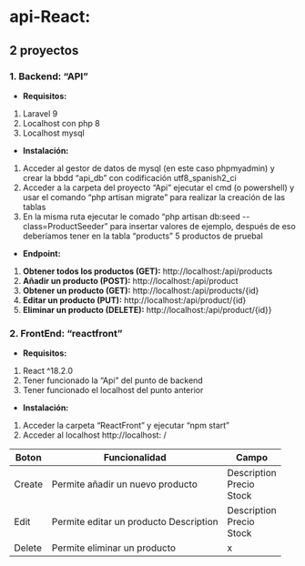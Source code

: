 # api-React:
<h2>2 proyectos</h2>
<h3>1. Backend: “API”</h3>
<ul>
  <li><b>Requisitos:</b></li>
</ul>
<ol>
  <li>Laravel 9</li>
  <li>Localhost con php 8</li>
  <li>Localhost mysql</li>
</ol>
<ul>
  <li><b>Instalación:</b></li>
</ul>
<ol>
  <li>Acceder al gestor de datos de mysql (en este caso phpmyadmin) y crear la bbdd “api_db” con codificación utf8_spanish2_ci</li>
  <li>Acceder a la carpeta del proyecto “Api” ejecutar el cmd (o powershell) y usar el comando “php artisan migrate” para realizar la creación de las tablas</li>
  <li>En la misma ruta ejecutar le comado “php artisan db:seed --class=ProductSeeder” para insertar valores de ejemplo, después de eso deberíamos tener en la tabla “products” 5 productos de pruebal</li>
</ol>
<ul>
  <li><b>Endpoint:</b></li>
</ul>
<ol>
  <li><b>Obtener todos los productos (GET):</b> http://localhost:<YOU_PORT>/api/products</li>
  <li><b>Añadir un producto (POST):</b> http://localhost:<YOU_PORT>/api/product</li>
  <li><b>Obtener un producto (GET):</b> http://localhost:<YOU_PORT>/api/products/{id}</li>
  <li><b>Editar un producto (PUT):</b> http://localhost:<YOU_PORT>/api/product/{id}</li>
  <li><b>Eliminar un producto (DELETE):</b> http://localhost:<YOU_PORT>/api/product/{id}}</li>
</ol>
<h3>2. FrontEnd: “reactfront”</h3>
<ul>
  <li><b>Requisitos:</b></li>
</ul>
<ol>
  <li>React ^18.2.0</li>
  <li>Tener funcionado la “Api” del punto de backend</li>
  <li>Tener funcionado el localhost del punto anterior</li>
</ol>
<ul>
  <li><b>Instalación:</b></li>
</ul>
<ol>
  <li>Acceder la carpeta “ReactFront” y ejecutar “npm start”</li>
  <li>Acceder al localhost http://localhost: <YOU_PORT>/</li>
</ol>
<table>
  <thead>
    <th>Boton</th>
    <th>Funcionalidad</th>
    <th>Campo</th>
  </thead>
  <tbody>
    <tr>
      <td>Create</td>
      <td>Permite añadir un nuevo producto</td>
      <td>Description<br>Precio<br>Stock<br></td>
    </tr>
    <tr>
      <td>Edit</td>
      <td>Permite editar un producto	Description</td>
      <td>Description<br>Precio<br>Stock<br></td>
    </tr>
    <tr>
      <td>Delete</td>
      <td>Permite eliminar un producto</td>
      <td>x</td>
    </tr>
  </tbody>
</table>
